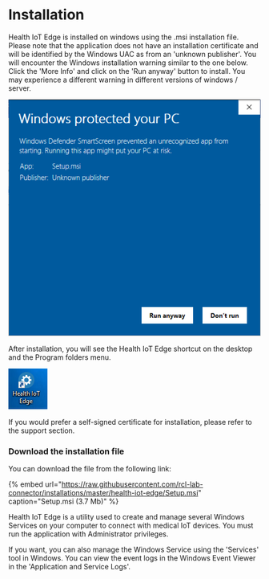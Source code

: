 # Installation

Health IoT Edge is installed on windows using the .msi installation file. Please note that the application does not have an installation certificate and will be identified by the Windows UAC as from an 'unknown publisher'. You will encounter the Windows installation warning similar to the one below. Click the 'More Info' and click on the 'Run anyway' button to install. You may experience a different warning in different versions of windows / server.

![](../.gitbook/assets/unknown_publisher.PNG)



After installation, you will see the Health IoT Edge shortcut on the desktop and the Program folders menu.

![](../.gitbook/assets/health_iot_edge_icon.PNG)

If you would prefer a self-signed certificate for installation, please refer to the support section.

### **Download the installation file**

You can download the file from the following link:

{% embed url="https://raw.githubusercontent.com/rcl-lab-connector/installations/master/health-iot-edge/Setup.msi" caption="Setup.msi \(3.7 Mb\)" %}

Health IoT Edge is a utility used to create and manage several Windows Services on your computer to connect with medical IoT devices. You must run the application with Administrator privileges.

If you want, you can also manage the Windows Service using the 'Services' tool in Windows. You can view the event logs in the Windows Event Viewer in the 'Application and Service Logs'.

